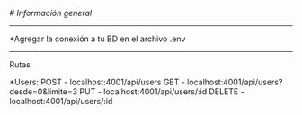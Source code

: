 <em> # Información general</em>

***

*Agregar la conexión a tu BD en el archivo .env

***
Rutas

*Users:
POST - localhost:4001/api/users
GET - localhost:4001/api/users?desde=0&limite=3
PUT - localhost:4001/api/users/:id
DELETE  - localhost:4001/api/users/:id

